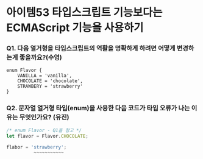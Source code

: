 # 아이템53 타입스크립트 기능보다는 ECMAScript 기능을 사용하기

### Q1. 다음 열거형을 타입스크립트의 역활을 명확하게 하려면 어떻게 변경하는게 좋을까요?(수영)
```
enum Flavor {
    VANILLA = 'vanilla',
    CHOCOLATE = 'chocolate',
    STRAWBERY = 'strawberry'
}
```

### Q2. 문자열 열거형 타입(enum)을 사용한 다음 코드가 타입 오류가 나는 이유는 무엇인가요? (유진)
```ts
/* enum Flavor - Q1을 참고 */
let flavor = Flavor.CHOCOLATE;

flabor = 'strawberry';
          ~~~~~~~~~~~
```
